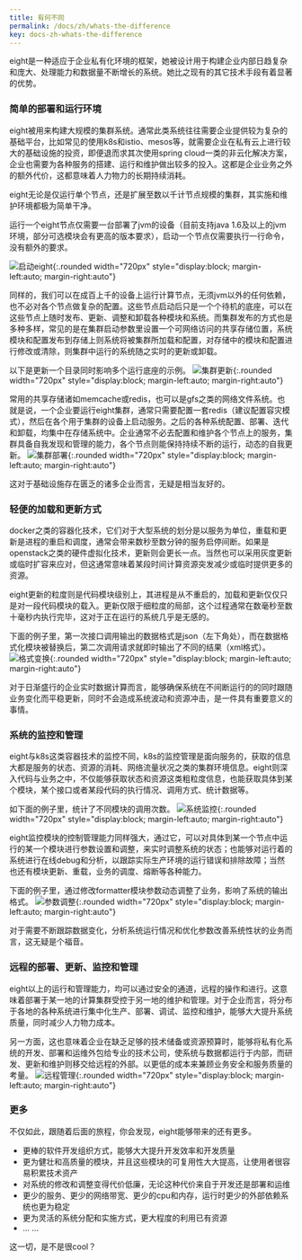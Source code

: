 ```yaml
---
title: 有何不同
permalink: /docs/zh/whats-the-difference
key: docs-zh-whats-the-difference
---
```


eight是一种适应于企业私有化环境的框架，她被设计用于构建企业内部日趋复杂和庞大、处理能力和数据量不断增长的系统。她比之现有的其它技术手段有着显著的优势。

### 简单的部署和运行环境
eight被用来构建大规模的集群系统。通常此类系统往往需要企业提供较为复杂的基础平台，比如常见的使用k8s和istio、mesos等，就需要企业在私有云上进行较大的基础设施的投资，即便退而求其次使用spring cloud一类的非云化解决方案，企业也需要为各种服务的搭建、运行和维护做出较多的投入。这都是企业业务之外的额外代价，这都意味着人力物力的长期持续消耗。

eight无论是仅运行单个节点，还是扩展至数以千计节点规模的集群，其实施和维护环境都极为简单干净。

运行一个eight节点仅需要一台部署了jvm的设备（目前支持java 1.6及以上的jvm环境，部分可选模块会有更高的版本要求），启动一个节点仅需要执行一行命令，没有额外的要求。

![启动eight](/eight/assets/images/start-engine.gif){:.rounded width="720px" style="display:block; margin-left:auto; margin-right:auto"}


同样的，我们可以在成百上千的设备上运行计算节点，无须jvm以外的任何依赖，也不必对各个节点做复杂的配置。这些节点启动后只是一个个待机的底座，可以在这些节点上随时发布、更新、调整和卸载各种模块和系统。而集群发布的方式也是多种多样，常见的是在集群启动参数里设置一个可网络访问的共享存储位置，系统模块和配置发布到存储上则系统将被集群所加载和配置，对存储中的模块和配置进行修改或清除，则集群中运行的系统随之实时的更新或卸载。

以下是更新一个目录同时影响多个运行底座的示例。
![集群更新](/eight/assets/images/cluster-update.gif){:.rounded width="720px" style="display:block; margin-left:auto; margin-right:auto"}

常用的共享存储诸如memcache或redis，也可以是gfs之类的网络文件系统。也就是说，一个企业要运行eight集群，通常只需要配置一套redis（建议配置容灾模式），然后在各个用于集群的设备上启动服务。之后的各种系统配置、部署、迭代和卸载，均集中在存储系统中。企业通常不必去配置和维护各个节点上的服务，集群具备自我发现和管理的能力，各个节点则能保持持续不断的运行，动态的自我更新。
![集群部署](/eight/assets/images/cluster-deploy.gif){:.rounded width="720px" style="display:block; margin-left:auto; margin-right:auto"}

这对于基础设施存在匮乏的诸多企业而言，无疑是相当友好的。

### 轻便的加载和更新方式
docker之类的容器化技术，它们对于大型系统的划分是以服务为单位，重载和更新是进程的重启和调度，通常会带来数秒至数分钟的服务启停间断。如果是openstack之类的硬件虚拟化技术，更新则会更长一点。当然也可以采用灰度更新或临时扩容来应对，但这通常意味着某段时间计算资源突发减少或临时提供更多的资源。

eight更新的粒度则是代码模块级别上，其进程是从不重启的，加载和更新仅仅只是对一段代码模块的载入。更新仅限于细粒度的局部，这个过程通常在数毫秒至数十毫秒内执行完毕，这对于正在运行的系统几乎是无感的。

下面的例子里，第一次接口调用输出的数据格式是json（左下角处），而在数据格式化模块被替换后，第二次调用请求就即时输出了不同的结果（xml格式）。
![格式变换](/eight/assets/images/change-formatter.gif){:.rounded width="720px" style="display:block; margin-left:auto; margin-right:auto"}

对于日渐盛行的企业实时数据计算而言，能够确保系统在不间断运行的的同时跟随业务变化而平稳更新，同时不会造成系统波动和资源冲击，是一件具有重要意义的事情。

### 系统的监控和管理
eight与k8s这类容器技术的监控不同，k8s的监控管理是面向服务的，获取的信息大都是服务的状态、资源的消耗、网络流量状况之类的集群环境信息。eight则深入代码与业务之中，不仅能够获取状态和资源这类粗粒度信息，也能获取具体到某个模块，某个接口或者某段代码的执行情况、调用方式、统计数据等。

如下面的例子里，统计了不同模块的调用次数。
![系统监控](/eight/assets/images/sys-monitor.gif){:.rounded width="720px" style="display:block; margin-left:auto; margin-right:auto"}

eight监控模块的控制管理能力同样强大，通过它，可以对具体到某一个节点中运行的某一个模块进行参数设置和调整，来实时调整系统的状态；也能够对运行着的系统进行在线debug和分析，以跟踪实际生产环境的运行错误和排除故障；当然也还有模块更新、重载，业务的调度、熔断等各种能力。

下面的例子里，通过修改formatter模块参数动态调整了业务，影响了系统的输出格式。
![参数调整](/eight/assets/images/parameter-adjust.gif){:.rounded width="720px" style="display:block; margin-left:auto; margin-right:auto"}

对于需要不断跟踪数据变化，分析系统运行情况和优化参数改善系统性状的业务而言，这无疑是个福音。

### 远程的部署、更新、监控和管理
eight以上的运行和管理能力，均可以通过安全的通道，远程的操作和进行。这意味着部署于某一地的计算集群受控于另一地的维护和管理。对于企业而言，将分布于各地的各种系统进行集中化生产、部署、调试、监控和维护，能够大大提升系统质量，同时减少人力物力成本。

另一方面，这也意味着企业在缺乏足够的技术储备或资源预算时，能够将私有化系统的开发、部署和运维外包给专业的技术公司，使系统与数据都运行于内部，而研发、更新和维护则移交给远程的外部。以更低的成本来兼顾业务安全和服务质量的考量。
![远程管理](/eight/assets/images/remote-management.gif){:.rounded width="720px" style="display:block; margin-left:auto; margin-right:auto"}

### 更多
不仅如此，跟随着后面的旅程，你会发现，eight能够带来的还有更多。
- 更棒的软件开发组织方式，能够大大提升开发效率和开发质量
- 更为健壮和高质量的模块，并且这些模块的可复用性大大提高，让使用者很容易积累技术资产
- 对系统的修改和调整变得代价低廉，无论这种代价来自于开发还是部署和运维
- 更少的服务、更少的网络带宽、更少的cpu和内存，运行时更少的外部依赖系统也更为稳定
- 更为灵活的系统分配和实施方式，更大程度的利用已有资源
- ... ...

这一切，是不是很cool？